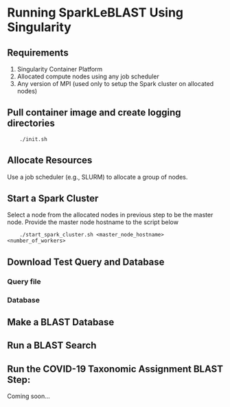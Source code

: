 # Running SparkLeBLAST Using Singularity 

## Requirements
1) Singularity Container Platform
2) Allocated compute nodes using any job scheduler
3) Any version of MPI (used only to setup the Spark cluster on allocated nodes)

## Pull container image and create logging directories
```shell script
    ./init.sh
```

## Allocate Resources
Use a job scheduler (e.g., SLURM) to allocate a group of nodes. 

## Start a Spark Cluster
Select a node from the allocated nodes in previous step to be the master node. 
Provide the master node hostname to the script below
```shell script
    ./start_spark_cluster.sh <master_node_hostname> <number_of_workers>
```

## Download Test Query and Database
### Query file
### Database

## Make a BLAST Database

## Run a BLAST Search

## Run the COVID-19 Taxonomic Assignment BLAST Step:
Coming soon...
